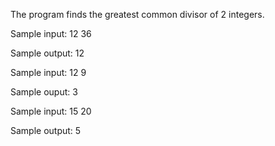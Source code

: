 The program finds the greatest common divisor of 2 integers.

Sample input: 12 36

Sample output: 12

Sample input: 12 9

Sample ouput: 3

Sample input: 15 20

Sample output: 5
